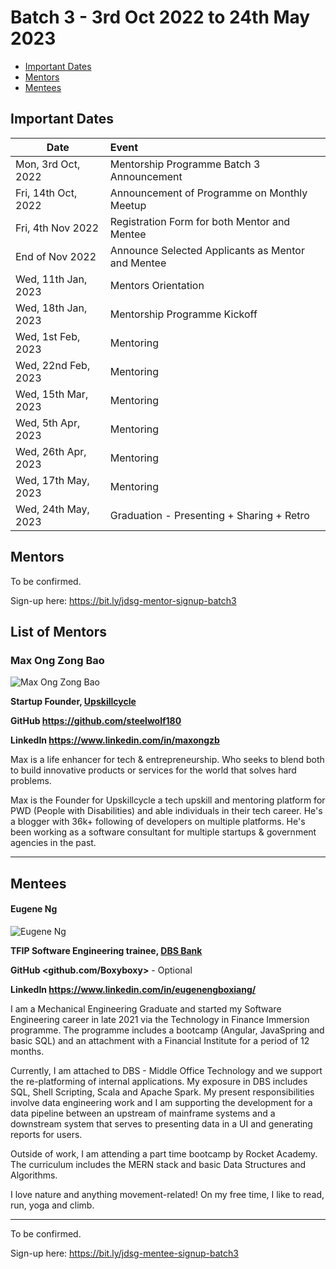 # Batch 3 - 3rd Oct 2022 to 24th May 2023

- [Important Dates](#important-dates)
- [Mentors](#mentors)
- [Mentees](#mentees)

## Important Dates

| Date                | Event                                             |
| ------------------- | :------------------------------------------------ |
| Mon, 3rd Oct, 2022  | Mentorship Programme Batch 3 Announcement         |
| Fri, 14th Oct, 2022 | Announcement of Programme on Monthly Meetup       |
| Fri, 4th Nov 2022   | Registration Form for both Mentor and Mentee      |
| End of Nov 2022     | Announce Selected Applicants as Mentor and Mentee |
| Wed, 11th Jan, 2023 | Mentors Orientation                               |
| Wed, 18th Jan, 2023 | Mentorship Programme Kickoff                      |
| Wed, 1st Feb, 2023  | Mentoring                                         |
| Wed, 22nd Feb, 2023 | Mentoring                                         |
| Wed, 15th Mar, 2023 | Mentoring                                         |
| Wed, 5th Apr, 2023  | Mentoring                                         |
| Wed, 26th Apr, 2023 | Mentoring                                         |
| Wed, 17th May, 2023 | Mentoring                                         |
| Wed, 24th May, 2023 | Graduation - Presenting + Sharing + Retro         |

## Mentors

To be confirmed.

Sign-up here: <https://bit.ly/jdsg-mentor-signup-batch3>

## List of Mentors

### Max Ong Zong Bao

![Max Ong Zong Bao](./images/mentor_max_ong_zong_bao.jpg)

**Startup Founder, [Upskillcycle](https://www.linkedin.com/company/upskillcycle/)**

**GitHub <https://github.com/steelwolf180>**

**LinkedIn <https://www.linkedin.com/in/maxongzb>**

Max is a life enhancer for tech & entrepreneurship. Who seeks to blend both to build innovative products or services
for the world that solves hard problems.

Max is the Founder for Upskillcycle a tech upskill and mentoring platform for PWD (People with Disabilities) and
able individuals in their tech career. He's a blogger with 36k+ following of developers on multiple platforms.
He's been working as a software consultant for multiple startups & government agencies in the past.

---

## Mentees

#### Eugene Ng

![Eugene Ng](./images/mentor_or_mentee_name.jpg)

**TFIP Software Engineering trainee, [DBS Bank](https://sg.linkedin.com/company/dbs-bank)**

**GitHub <github.com/Boxyboxy>** - Optional

**LinkedIn <https://www.linkedin.com/in/eugenengboxiang/>**

I am a Mechanical Engineering Graduate and started my Software Engineering career in late 2021 via the Technology in Finance Immersion programme. The programme includes a bootcamp (Angular, JavaSpring and basic SQL) and an attachment with a Financial Institute for a period of 12 months.

Currently, I am attached to DBS - Middle Office Technology and we support the re-platforming of internal applications. My exposure in DBS includes SQL, Shell Scripting, Scala and Apache Spark. My present responsibilities involve data engineering work and I am supporting the development for a data pipeline between an upstream of mainframe systems and a downstream system that serves to presenting data in a UI and generating reports for users.

Outside of work, I am attending a part time bootcamp by Rocket Academy. The curriculum includes the MERN stack and basic Data Structures and Algorithms.

I love nature and anything movement-related! On my free time, I like to read, run, yoga and climb.

---

To be confirmed.

Sign-up here: <https://bit.ly/jdsg-mentee-signup-batch3>
